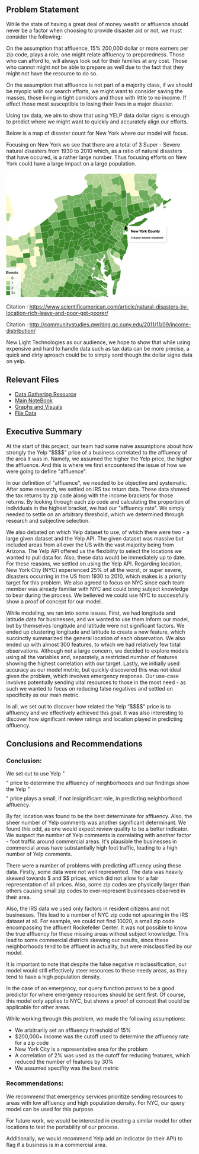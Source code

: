 ## Problem Statement

While the state of having a great deal of money wealth or affluence should never be a factor when choosing to provide disaster aid or not, we must consider the following:

On the assumption that affluence, 15% 200,000 dollar or more earners per zip code, plays a role; one might relate affluency to preparedness. Those who can afford to, will always look out for their families at any cost. Those who cannot might not be able to prepare as well due to the fact that they might not have the resource to do so.

On the assumption that affluence is not part of a majority class, if we should be myopic with our search efforts, we might want to consider saving the masses, those living in tight corridors and those with little to no income. If effect those most susceptible to losing their lives in a major disaster.

Using tax data, we aim to show that using YELP data dollar signs is enough to predict where we might want to quickly and accurately align our efforts.

Below is a map of disaster count for New York where our model will focus.


Focusing on New York we see that there are a total of 3 Super - Severe natural disasters from 1930 to 2010 which, as a ratio of natural disasters that have occured, is a rather large number. Thus focusing efforts on New York could have a large impact on a large population. 


<img src="images/Super-Severe 3.png" width="720px">


Citation : https://www.scientificamerican.com/article/natural-disasters-by-location-rich-leave-and-poor-get-poorer/ 

Citation : http://communitystudies.qwriting.qc.cuny.edu/2011/11/09/income-distribution/


New Light Technologies as our audience, we hope to show that while using expensive and hard to handle data such as tax data can be more precise, a quick and dirty aproach could be to simply sord though the dollar signs data on yelp. 

## Relevant Files
- [Data Gathering Resource](yelp_data_gather.ipynb)
- [Main NoteBook](code/client_project_notebook.ipynb)
- [Graphs and Visuals](images)
- [File Data](data)

## Executive Summary

At the start of this project, our team had some naive assumptions about how strongly the Yelp “\$$$$” price of a business correlated to the affluency of the area it was in. Namely, we assumed the higher the Yelp price, the higher the affluence. And this is where we first encountered the issue of how we were going to define "affluence".

In our definition of "affluence", we needed to be objective and systematic. After some research, we settled on IRS tax return data. These data showed the tax returns by zip code along with the income brackets for those returns. By looking through each zip code and calculating the proportion of individuals in the highest bracket, we had our "affluency rate". We simply needed to settle on an arbitrary threshold, which we determined through research and subjective selection.

We also debated on which Yelp dataset to use, of which there were two - a large given dataset and the Yelp API. The given dataset was massive but included areas from all over the US with the vast majority being from Arizona. The Yelp API offered us the flexibility to select the locations we wanted to pull data for. Also, these data would be immediately up to date. For these reasons, we settled on using the Yelp API. Regarding location, New York City (NYC) experienced 25% of all the worst, or super severe, disasters occurring in the US from 1930 to 2010, which makes is a priority target for this problem. We also agreed to focus on NYC since each team member was already familiar with NYC and could bring subject knowledge to bear during the process. 
We believed we could use NYC to successfully show a proof of concept for our model.

While modeling, we ran into some issues. First, we had longitude and latitude data for businesses, and we wanted to use them inform our model, but by themselves longitude and latitude were not significant factors. We ended up clustering longitude and latitude to create a new feature, which succinctly summarized the general location of each observation. We also ended up with almost 300 features, to which we had relatively few total observations. Although not a large concern, we decided to explore models using all the variables and, separately, a restricted number of features showing the highest correlation with our target. Lastly, we initially used accuracy as our model metric, but quickly discovered this was not ideal given the problem, which involves emergency response. Our use-case involves potentially sending vital resources to those in the most need - as such we wanted to focus on reducing false negatives and settled on specificity as our main metric.

In all, we set out to discover how related the Yelp “\$$$$” price is to affluency and we effectively achieved this goal. It was also interesting to discover how significant review ratings and location played in predicting affluency.


## Conclusions and Recommendations

### Conclusion:

We set out to use Yelp "$$$$" price to determine the affluency of neighborhoods and our findings show the Yelp "$$$$" price plays a small, if not insignificant role, in predicting neighborhood affluency.

By far, location was found to be the best determinate for affluency. Also, the sheer number of Yelp comments was another significant determinant. We found this odd, as one would expect review quality to be a better indicator. We suspect the number of Yelp comments is correlating with another factor - foot traffic around commercial areas. It's plausible the businesses in commercial areas have substantially high foot traffic, leading to a high number of Yelp comments.

There were a number of problems with predicting affluency using these data. Firstly, some data were not well represented. The data was heavily skewed towards $ and $$ prices, which did not allow for a fair representation of all prices. Also, some zip codes are physically larger than others causing small zip codes to over-represent businesses observed in their area.

Also, the IRS data we used only factors in resident citizens and not businesses. This lead to a number of NYC zip code not apearing in the IRS dataset at all. For example, we could not find 10020, a small zip code encompassing the affluent Rockefeller Center. It was not possible to know the true affluency for these missing areas without subject knowledge. This lead to some commercial districts skewing our results, since these neighborhoods tend to be affluent in actuality, but were misclassified by our model.

It is important to note that despite the false negative misclassification, our model would still effectively steer resources to these needy areas, as they tend to have a high population density.

In the case of an emergency, our query function proves to be a good predictor for where emergency resources should be sent first. Of course, this model only applies to NYC, but shows a proof of concept that could be applicable for other areas.

While working through this problem, we made the following assumptions:

- We arbitrarily set an affluency threshold of 15%
- $200,000+ income was the cutoff used to determine the affluency rate for a zip code
- New York City is a representative area for the problem
- A correlation of 2% was used as the cutoff for reducing features, which reduced the number of features by 30%
- We assumed specifity was the best metric

### Recommendations:

We recommend that emergency services prioritize sending resources to areas with low affluency and high population density. For NYC, our query model can be used for this purpose.

For future work, we would be interested in creating a similar model for other locations to test the portability of our process.

Additionally, we would recommend Yelp add an indicator (in their API) to flag if a business is in a commercial area.
